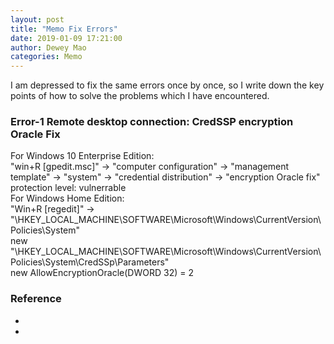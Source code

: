 ```yaml
--- 
layout: post 
title: "Memo Fix Errors" 
date: 2019-01-09 17:21:00 
author: Dewey Mao 
categories: Memo 
--- 
```

 
I am depressed to fix the same errors once by once, so I write down the key points of how to solve the problems which I have encountered.

### Error-1 Remote desktop connection: CredSSP encryption Oracle Fix  
For Windows 10 Enterprise Edition:  
"win+R [gpedit.msc]" -> "computer configuration" -> "management template" -> "system" -> "credential distribution" -> "encryption Oracle fix"  
protection level: vulnerrable  
For Windows Home Edition:  
"Win+R [regedit]" -> "\HKEY_LOCAL_MACHINE\SOFTWARE\Microsoft\Windows\CurrentVersion\Policies\System\"  
new "\HKEY_LOCAL_MACHINE\SOFTWARE\Microsoft\Windows\CurrentVersion\Policies\System\CredSSp\Parameters"  
new AllowEncryptionOracle(DWORD 32) = 2  

 
### Reference 
- <a href="" target="_blank">  </a> 
- <a href="" target="_blank">  </a> 